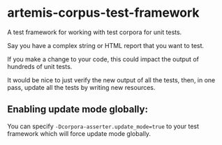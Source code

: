 # artemis-corpus-test-framework

A test framework for working with test corpora for unit tests.

Say you have a complex string or HTML report that you want to test.

If you make a change to your code, this could impact the output of hundreds of
unit tests.

It would be nice to just verify the new output of all the tests, then, in one
pass, update all the tests by writing new resources.

## Enabling update mode globally:

You can specify ```-Dcorpora-asserter.update_mode=true``` to your test framework
which will force update mode globally.
